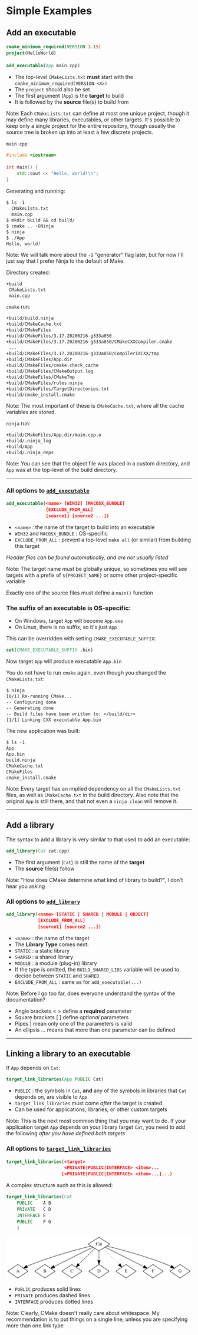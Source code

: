 # Simple Examples


## Add an executable
```cmake
cmake_minimum_required(VERSION 3.15)
project(HelloWorld)

add_executable(App main.cpp)
```
* The top-level `CMakeLists.txt` **must** start with the `cmake_minimum_required(VERSION <X>)`
* The `project` should also be set
* The first argument (`App`) is the **target** to build
* It is followed by the **source** file(s) to build from

Note:
Each `CMakeLists.txt` can define at most one unique project, though it may define many libraries, executables, or other targets.
It's possible to keep only a single project for the entire repository, though usually the source tree is broken up into at least a few discrete projects.


`main.cpp`:
```cpp
#include <iostream>

int main() {
    std::cout << "Hello, world!\n";
}
```

Generating and running:
```shell
$ ls -1
  CMakeLists.txt
  main.cpp
$ mkdir build && cd build/
$ cmake .. -GNinja
$ ninja
$ ./App
Hello, world!
```

Note:
We will talk more about the `-G` "generator" flag later, but for now I'll just say that I prefer Ninja to the default of Make.


Directory created:
```shell
+build
 CMakeLists.txt
 main.cpp
```


`cmake` run:
```shell
+build/build.ninja
+build/CMakeCache.txt
+build/CMakeFiles
+build/CMakeFiles/3.17.20200216-g333a050
+build/CMakeFiles/3.17.20200216-g333a050/CMakeCXXCompiler.cmake
 ...
+build/CMakeFiles/3.17.20200216-g333a050/CompilerIdCXX/tmp
+build/CMakeFiles/App.dir
+build/CMakeFiles/cmake.check_cache
+build/CMakeFiles/CMakeOutput.log
+build/CMakeFiles/CMakeTmp
+build/CMakeFiles/rules.ninja
+build/CMakeFiles/TargetDirectories.txt
+build/cmake_install.cmake
```

Note:
The most important of these is `CMakeCache.txt`, where all the cache variables are stored.


`ninja` run:
```shell
+build/CMakeFiles/App.dir/main.cpp.o
+build/.ninja_log
+build/App
+build/.ninja_deps
```

Note:
You can see that the object file was placed in a custom directory, and `App` was at the top-level of the build directory.

---

### All options to [`add_executable`](https://cmake.org/cmake/help/latest/command/add_executable.html)
```cmake
add_executable(<name> [WIN32] [MACOSX_BUNDLE]
               [EXCLUDE_FROM_ALL]
               [source1] [source2 ...])
```
* `<name>` : the name of the target to build into an executable
* `WIN32` and `MACOSX_BUNDLE` : OS-specific
* `EXCLUDE_FROM_ALL` : prevent a top-level `make all` (or similar) from building this target

*Header files can be found automatically, and are not usually listed*

Note:
The target name must be globally unique, so sometimes you will see targets with a prefix of `${PROJECT_NAME}` or some other project-specific variable

Exactly one of the source files must define a `main()` function


### The suffix of an executable is OS-specific:
* On Windows, target `App` will become `App.exe`
* On Linux, there is no suffix, so it's just `App`

This can be overridden with setting `CMAKE_EXECUTABLE_SUFFIX`:
```cmake
set(CMAKE_EXECUTABLE_SUFFIX .bin)
```
Now target `App` will produce executable `App.bin`


You do not have to run `cmake` again, even though you changed the `CMakeLists.txt`:
```shell
$ ninja
[0/1] Re-running CMake...
-- Configuring done
-- Generating done
-- Build files have been written to: </build/dir>
[1/1] Linking CXX executable App.bin
```

The new application was built:
```shell
$ ls -1
App
App.bin
build.ninja
CMakeCache.txt
CMakeFiles
cmake_install.cmake
```

Note:
Every target has an implied dependency on all the `CMakeLists.txt` files, as well as `CMakeCache.txt` in the build directory.
Also note that the original `App` is still there, and that not even a `ninja clean` will remove it.

---

## Add a library
The syntax to add a library is very similar to that used to add an executable:
```cmake
add_library(Cat cat.cpp)
```
* The first argument (`Cat`) is still the name of the **target**
* The **source** file(s) follow

Note: "How does CMake determine what kind of library to build?", I don't hear you asking


### All options to [`add_library`](https://cmake.org/cmake/help/latest/command/add_library.html)
```cmake
add_library(<name> [STATIC | SHARED | MODULE | OBJECT]
            [EXCLUDE_FROM_ALL]
            [source1] [source2 ...])
```
* `<name>` : the name of the target
* The **Library Type** comes next:
 * `STATIC` : a static library
 * `SHARED` : a shared library
 * `MODULE` : a module (plug-in) library
 * If the type is omitted, the `BUILD_SHARED_LIBS` variable will be used to decide between `STATIC` and `SHARED`
* `EXCLUDE_FROM_ALL` : same as for `add_executable(...)`

Note:
Before I go too far, does everyone understand the syntax of the documentation?
* Angle brackets < > define a **required** parameter
* Square brackets [ ] define *optional* parameters
* Pipes | mean only one of the parameters is valid
* An ellipsis ... means that more than one parameter can be defined

---

## Linking a library to an executable

If `App` depends on `Cat`:
```cmake
target_link_libraries(App PUBLIC Cat)
```
* `PUBLIC` : the symbols in `Cat`, **and** any of the symbols in libraries that `Cat` depends on, are visible to `App`
* `target_link_libraries` must come *after* the target is created
* Can be used for applications, libraries, or other custom targets

Note:
This is the next most common thing that you may want to do. If your application target `App` depends on your library target `Cat`, you need to add the following *after you have defined both targets*


### All options to [`target_link_libraries`](https://cmake.org/cmake/help/latest/command/target_link_libraries.html)
```cmake
target_link_libraries(<target>
                      <PRIVATE|PUBLIC|INTERFACE> <item>...
                     [<PRIVATE|PUBLIC|INTERFACE> <item>...]...)
```


A complex structure such as this is allowed:
```cmake
target_link_libraries(Cat
    PUBLIC    A B
    PRIVATE   C D
    INTERFACE E
    PUBLIC    F G
    )
```
![](cmake/VariousLinkTypes.svg)
* `PUBLIC` produces solid lines
* `PRIVATE` produces dashed lines
* `INTERFACE` produces dotted lines

Note:
Clearly, CMake doesn't really care about whitespace. My recommendation is to put things on a single line, unless you are specifying more than one link type
